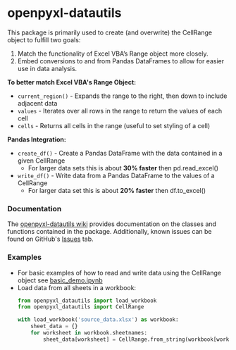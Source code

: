 # openpyxl-datautils
This package is primarily used to create (and overwrite) the CellRange object to fulfill two goals:
1. Match the functionality of Excel VBA’s Range object more closely.
1. Embed conversions to and from Pandas DataFrames to allow for easier use in data analysis.

**To better match Excel VBA's Range Object:**
* ```current_region()``` - Expands the range to the right, then down to include adjacent data
* ```values``` - Iterates over all rows in the range to return the values of each cell
* ```cells``` - Returns all cells in the range (useful to set styling of a cell)

**Pandas Integration:**
* ```create_df()``` - Create a Pandas DataFrame with the data contained in a given CellRange
    * For larger data sets this is about **30% faster** then pd.read_excel()
* ```write_df()``` - Write data from a Pandas DataFrame to the values of a CellRange
    * For larger data set this is about **20% faster** then df.to_excel()

### Documentation
The [openpyxl-datautils wiki](https://github.com/robbymedich/openpyxl-datautils/wiki) provides documentation on the classes and functions contained in the package. Additionally, known issues can be found on GitHub's [Issues](https://github.com/robbymedich/openpyxl-datautils/issues) tab.

### Examples
* For basic examples of how to read and write data using the CellRange object see [basic_demo.ipynb](https://github.com/robbymedich/openpyxl-datautils/blob/main/examples/basic_demo.ipynb)
* Load data from all sheets in a workbook:
    ```python
    from openpyxl_datautils import load_workbook
    from openpyxl_datautils import CellRange

    with load_workbook('source_data.xlsx') as workbook:
        sheet_data = {}
        for worksheet in workbook.sheetnames:
            sheet_data[worksheet] = CellRange.from_string(workbook[worksheet], 'A1').create_df(expand_range=True)
    ```
